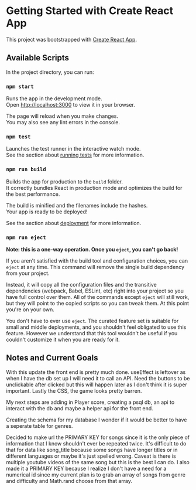 # Getting Started with Create React App

This project was bootstrapped with [Create React App](https://github.com/facebook/create-react-app).

## Available Scripts

In the project directory, you can run:

### `npm start`

Runs the app in the development mode.\
Open [http://localhost:3000](http://localhost:3000) to view it in your browser.

The page will reload when you make changes.\
You may also see any lint errors in the console.

### `npm test`

Launches the test runner in the interactive watch mode.\
See the section about [running tests](https://facebook.github.io/create-react-app/docs/running-tests) for more information.

### `npm run build`

Builds the app for production to the `build` folder.\
It correctly bundles React in production mode and optimizes the build for the best performance.

The build is minified and the filenames include the hashes.\
Your app is ready to be deployed!

See the section about [deployment](https://facebook.github.io/create-react-app/docs/deployment) for more information.

### `npm run eject`

**Note: this is a one-way operation. Once you `eject`, you can't go back!**

If you aren't satisfied with the build tool and configuration choices, you can `eject` at any time. This command will remove the single build dependency from your project.

Instead, it will copy all the configuration files and the transitive dependencies (webpack, Babel, ESLint, etc) right into your project so you have full control over them. All of the commands except `eject` will still work, but they will point to the copied scripts so you can tweak them. At this point you're on your own.

You don't have to ever use `eject`. The curated feature set is suitable for small and middle deployments, and you shouldn't feel obligated to use this feature. However we understand that this tool wouldn't be useful if you couldn't customize it when you are ready for it.

## Notes and Current Goals

With this update the front end is pretty much done.  useEffect is leftover as when I have the db set up I will need it to call an API. Need the buttons to be unclickable after clicked but this will happen later as I don't think it is super important.  Lastly the CSS, the game looks pretty barren.

My next steps are adding in Player score, creating a psql db, an api to interact with the db and maybe a helper api for the front end.

Creating the schema for my database I wonder if it would be better to have a seperate table for genres.

Decided to make url the PRIMARY KEY for songs since it is the only piece of information that I know shouldn't ever be repeated twice. It's difficult to do that for data like song_title because some songs have longer titles or in different languages or maybe it's just spelled wrong. Caveat is there is multiple youtube videos of the same song but this is the best I can do. I also made it a PRIMARY KEY because I realize I don't have a need for a numerical id since my current plan is to grab an array of songs from genre and difficulty and Math.rand choose from that array.